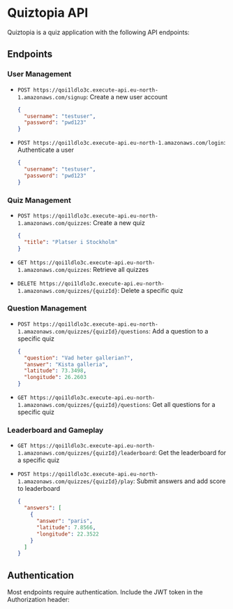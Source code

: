 # Quiztopia API

Quiztopia is a quiz application with the following API endpoints:

## Endpoints

### User Management
- `POST https://qoi1ldlo3c.execute-api.eu-north-1.amazonaws.com/signup`: Create a new user account
  ```json
  {
    "username": "testuser",
    "password": "pwd123"
  }
  ```

- `POST https://qoi1ldlo3c.execute-api.eu-north-1.amazonaws.com/login`: Authenticate a user
  ```json
  {
    "username": "testuser",
    "password": "pwd123"
  }
  ```

### Quiz Management
- `POST https://qoi1ldlo3c.execute-api.eu-north-1.amazonaws.com/quizzes`: Create a new quiz
  ```json
  {
    "title": "Platser i Stockholm"
  }
  ```

- `GET https://qoi1ldlo3c.execute-api.eu-north-1.amazonaws.com/quizzes`: Retrieve all quizzes

- `DELETE https://qoi1ldlo3c.execute-api.eu-north-1.amazonaws.com/quizzes/{quizId}`: Delete a specific quiz

### Question Management
- `POST https://qoi1ldlo3c.execute-api.eu-north-1.amazonaws.com/quizzes/{quizId}/questions`: Add a question to a specific quiz
  ```json
  {
    "question": "Vad heter gallerian?",
    "answer": "Kista galleria",
    "latitude": 73.3498,
    "longitude": 26.2603
  }
  ```

- `GET https://qoi1ldlo3c.execute-api.eu-north-1.amazonaws.com/quizzes/{quizId}/questions`: Get all questions for a specific quiz

### Leaderboard and Gameplay
- `GET https://qoi1ldlo3c.execute-api.eu-north-1.amazonaws.com/quizzes/{quizId}/leaderboard`: Get the leaderboard for a specific quiz

- `POST https://qoi1ldlo3c.execute-api.eu-north-1.amazonaws.com/quizzes/{quizId}/play`: Submit answers and add score to leaderboard
  ```json
  {
    "answers": [
      {
        "answer": "paris",
        "latitude": 7.8566,
        "longitude": 22.3522
      }
    ]
  }
  ```

## Authentication

Most endpoints require authentication. Include the JWT token in the Authorization header:
